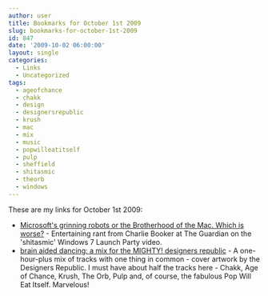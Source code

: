 ```yaml
---
author: user
title: Bookmarks for October 1st 2009
slug: bookmarks-for-october-1st-2009
id: 847
date: '2009-10-02 06:00:00'
layout: single
categories:
  - Links
  - Uncategorized
tags:
  - ageofchance
  - chakk
  - design
  - designersrepublic
  - krush
  - mac
  - mix
  - music
  - popwilleatitself
  - pulp
  - sheffield
  - shitasmic
  - theorb
  - windows
---
```


These are my links for October 1st 2009:

*   [Microsoft's grinning robots or the Brotherhood of the Mac. Which is worse?](http://www.guardian.co.uk/commentisfree/2009/sep/28/charlie-brooker-microsoft-mac-windows) - Entertaining rant from Charlie Booker at The Guardian on the 'shitasmic' Windows 7 Launch Party video.
*   [brain aided dancing: a mix for the MIGHTY! designers republic](http://www.noiseheatpower.com/brain_aided_dancing.htm) - A one-hour-plus mix of tracks with one thing in common - cover artwork by the Designers Republic. I must have about half the tracks here - Chakk, Age of Chance, Krush, The Orb, Pulp and, of course, the fabulous Pop Will Eat Itself. Marvelous!
